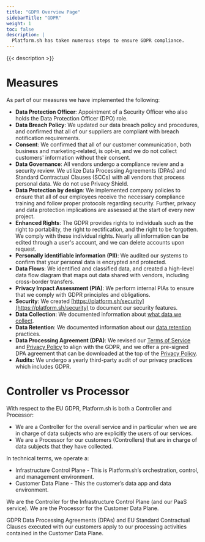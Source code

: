 ```yaml
---
title: "GDPR Overview Page"
sidebarTitle: "GDPR"
weight: 1
toc: false
description: |
  Platform.sh has taken numerous steps to ensure GDPR compliance.
---
```


{{< description >}}

# Measures

As part of our measures we have implemented the following:

* **Data Protection Officer**: Appointment of a Security Officer who also holds the Data Protection Officer (DPO) role.
* **Data Breach Policy**: We updated our data breach policy and procedures, and confirmed that all of our suppliers are compliant with breach notification requirements.
* **Consent**: We confirmed that all of our customer communication, both business and marketing-related, is opt-in, and we do not collect customers' information without their consent.
* **Data Governance**: All vendors undergo a compliance review and a security review. We utilize Data Processing Agreements (DPAs) and Standard Contractual Clauses (SCCs) with all vendors that process personal data. We do not use Privacy Shield.
* **Data Protection by design**: We implemented company policies to ensure that all of our employees receive the necessary compliance training and follow proper protocols regarding security. Further, privacy and data protection implications are assessed at the start of every new project. 
* **Enhanced Rights**: The GDPR provides rights to individuals such as the right to portability, the right to rectification, and the right to be forgotten.  We comply with these individual rights. Nearly all information can be edited through a user's account, and we can delete accounts upon request.
* **Personally identifiable information (PII)**: We audited our systems to confirm that your personal data is encrypted and protected. 
* **Data Flows**: We identified and classified data, and created a high-level data flow diagram that maps out data shared with vendors, including cross-border transfers.
* **Privacy Impact Assessment (PIA)**: We perform internal PIAs to ensure that we comply with GDPR principles and obligations.
* **Security**: We created [https://platform.sh/security](https://platform.sh/security) to document our security features.
* **Data Collection**: We documented information about [what data we collect](/security/data-collection.md).
* **Data Retention**: We documented information about our [data retention](/security/data-retention.md) practices.
* **Data Processing Agreement (DPA)**: We revised our [Terms of Service](https://platform.sh/tos) and [Privacy Policy](https://platform.sh/privacy-policy) to align with the GDPR, and we offer a pre-signed DPA agreement that can be downloaded at the top of the [Privacy Policy](https://platform.sh/privacy-policy).
* **Audits:** We undergo a yearly third-party audit of our privacy practices which includes GDPR.



# Controller vs Processor

With respect to the EU GDPR, Platform.sh is both a Controller and Processor:

* We are a Controller for the overall service and in particular when we are in charge of data subjects who are explicitly the users of our services.
* We are a Processor for our customers (Controllers) that are in charge of data subjects that they have collected.

In technical terms, we operate a:

* Infrastructure Control Plane - This is Platform.sh’s orchestration, control, and management environment.
* Customer Data Plane - This the customer’s data app and data environment.

We are the Controller for the Infrastructure Control Plane (and our PaaS service). We are the Processor for the Customer Data Plane. 

GDPR Data Processing Agreements (DPAs) and EU Standard Contractual Clauses executed with our customers apply to our processing activities contained in the Customer Data Plane.
